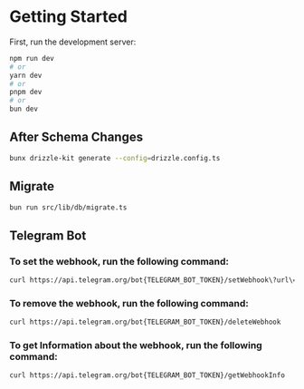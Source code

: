 # Getting Started

First, run the development server:

```bash
npm run dev
# or
yarn dev
# or
pnpm dev
# or
bun dev
```

## After Schema Changes

```bash
bunx drizzle-kit generate --config=drizzle.config.ts
```

## Migrate

```bash
bun run src/lib/db/migrate.ts
```

## Telegram Bot

### To set the webhook, run the following command:

```bash
curl https://api.telegram.org/bot{TELEGRAM_BOT_TOKEN}/setWebhook\?url\={NEXT_PUBLIC_URL}/api/bot
```

### To remove the webhook, run the following command:

```bash
curl https://api.telegram.org/bot{TELEGRAM_BOT_TOKEN}/deleteWebhook
```

### To get Information about the webhook, run the following command:

```bash
curl https://api.telegram.org/bot{TELEGRAM_BOT_TOKEN}/getWebhookInfo
```
